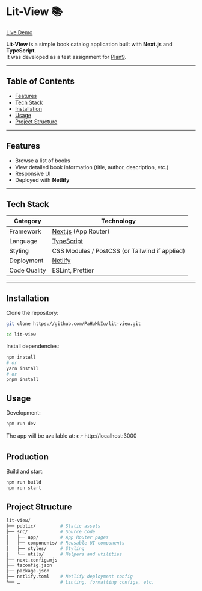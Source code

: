 # Lit-View 📚

[Live Demo](https://litview.netlify.app/books/)

**Lit-View** is a simple book catalog application built with **Next.js** and **TypeScript**.  
It was developed as a test assignment for [Plan9](https://plan9.tech/).

---

## Table of Contents

- [Features](#features)  
- [Tech Stack](#tech-stack)  
- [Installation](#installation)  
- [Usage](#usage)  
- [Project Structure](#project-structure)  

---

## Features

- Browse a list of books  
- View detailed book information (title, author, description, etc.)  
- Responsive UI  
- Deployed with **Netlify**  

---

## Tech Stack

| Category       | Technology |
|----------------|------------|
| Framework      | [Next.js](https://nextjs.org/) (App Router) |
| Language       | [TypeScript](https://www.typescriptlang.org/) |
| Styling        | CSS Modules / PostCSS (or Tailwind if applied) |
| Deployment     | [Netlify](https://www.netlify.com/) |
| Code Quality   | ESLint, Prettier |

---

## Installation

Clone the repository:

```bash
git clone https://github.com/PaHuMbIu/lit-view.git
```

```bash
cd lit-view
```

Install dependencies:
```bash
npm install
# or
yarn install
# or
pnpm install
```
## Usage

Development:
```bash
npm run dev
```

The app will be available at:
👉 http://localhost:3000

## Production

Build and start:

```bash
npm run build
npm run start
```
## Project Structure

```bash
lit-view/
├── public/         # Static assets
├── src/            # Source code
│   ├── app/        # App Router pages
│   ├── components/ # Reusable UI components
│   ├── styles/     # Styling
│   └── utils/      # Helpers and utilities
├── next.config.mjs
├── tsconfig.json
├── package.json
├── netlify.toml    # Netlify deployment config
└── …               # Linting, formatting configs, etc.
```
